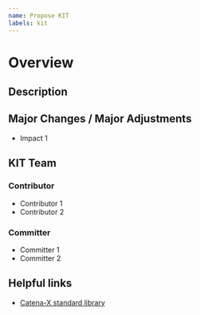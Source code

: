 ```yaml
---
name: Propose KIT
labels: kit
---
```


# Overview

## Description
<!-- Please provide a short description -->

## Major Changes / Major Adjustments
<!-- Please specify the nature and impact of the changes -->
- Impact 1

## KIT Team

### Contributor
<!-- names are already needed for open planning. Please also assign the contributor to this issue to ensure better clarity and accountability. -->
- Contributor 1
- Contributor 2

### Committer
<!-- names are already needed for open planning. Please also assign the committer to this issue to ensure better clarity and accountability -->
- Committer 1
- Committer 2


## Helpful links

- [Catena-X standard library](https://catenax-ev.github.io/docs/next/standards/overview)
